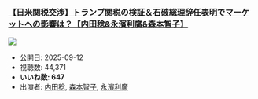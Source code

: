 ### [【日米関税交渉】トランプ関税の検証＆石破総理辞任表明でマーケットへの影響は？【内田稔&永濱利廣&森本智子】](https://www.youtube.com/watch?v=xM2DWy_X7xI)
[![](https://img.youtube.com/vi/xM2DWy_X7xI/sddefault.jpg)](https://www.youtube.com/watch?v=xM2DWy_X7xI)
-   公開日: 2025-09-12
-   視聴数: 44,371
-   **いいね数: 647**
-   出演者: [内田稔](/rehacq_fan/people/内田稔 "wikilink"), [森本智子](/rehacq_fan/people/森本智子 "wikilink"), [永濱利廣](/rehacq_fan/people/永濱利廣 "wikilink")
